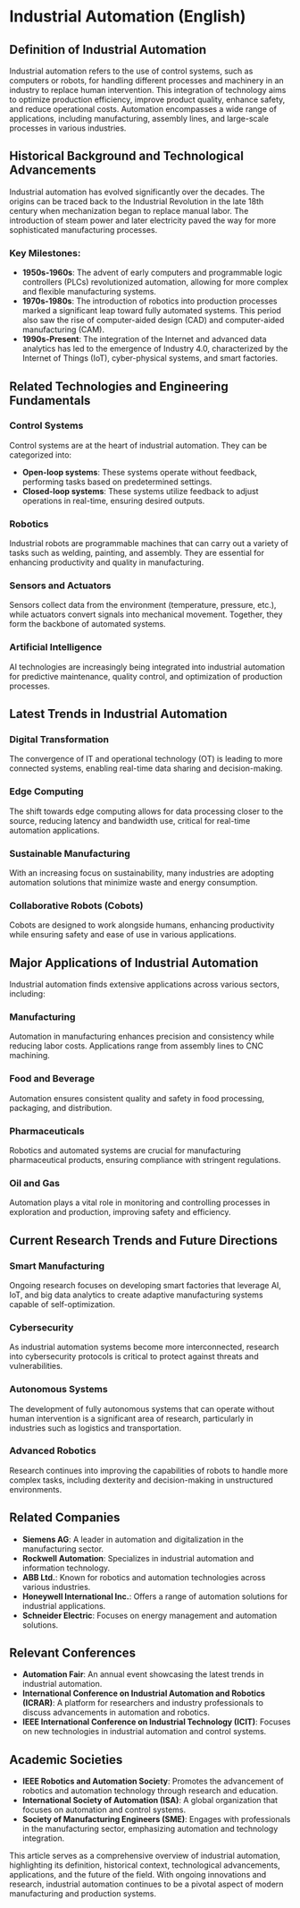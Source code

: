# Industrial Automation (English)

## Definition of Industrial Automation

Industrial automation refers to the use of control systems, such as computers or robots, for handling different processes and machinery in an industry to replace human intervention. This integration of technology aims to optimize production efficiency, improve product quality, enhance safety, and reduce operational costs. Automation encompasses a wide range of applications, including manufacturing, assembly lines, and large-scale processes in various industries.

## Historical Background and Technological Advancements

Industrial automation has evolved significantly over the decades. The origins can be traced back to the Industrial Revolution in the late 18th century when mechanization began to replace manual labor. The introduction of steam power and later electricity paved the way for more sophisticated manufacturing processes.

### Key Milestones:
- **1950s-1960s**: The advent of early computers and programmable logic controllers (PLCs) revolutionized automation, allowing for more complex and flexible manufacturing systems.
- **1970s-1980s**: The introduction of robotics into production processes marked a significant leap toward fully automated systems. This period also saw the rise of computer-aided design (CAD) and computer-aided manufacturing (CAM).
- **1990s-Present**: The integration of the Internet and advanced data analytics has led to the emergence of Industry 4.0, characterized by the Internet of Things (IoT), cyber-physical systems, and smart factories.

## Related Technologies and Engineering Fundamentals

### Control Systems
Control systems are at the heart of industrial automation. They can be categorized into:
- **Open-loop systems**: These systems operate without feedback, performing tasks based on predetermined settings.
- **Closed-loop systems**: These systems utilize feedback to adjust operations in real-time, ensuring desired outputs.

### Robotics
Industrial robots are programmable machines that can carry out a variety of tasks such as welding, painting, and assembly. They are essential for enhancing productivity and quality in manufacturing.

### Sensors and Actuators
Sensors collect data from the environment (temperature, pressure, etc.), while actuators convert signals into mechanical movement. Together, they form the backbone of automated systems.

### Artificial Intelligence
AI technologies are increasingly being integrated into industrial automation for predictive maintenance, quality control, and optimization of production processes.

## Latest Trends in Industrial Automation

### Digital Transformation
The convergence of IT and operational technology (OT) is leading to more connected systems, enabling real-time data sharing and decision-making.

### Edge Computing
The shift towards edge computing allows for data processing closer to the source, reducing latency and bandwidth use, critical for real-time automation applications.

### Sustainable Manufacturing
With an increasing focus on sustainability, many industries are adopting automation solutions that minimize waste and energy consumption.

### Collaborative Robots (Cobots)
Cobots are designed to work alongside humans, enhancing productivity while ensuring safety and ease of use in various applications.

## Major Applications of Industrial Automation

Industrial automation finds extensive applications across various sectors, including:

### Manufacturing
Automation in manufacturing enhances precision and consistency while reducing labor costs. Applications range from assembly lines to CNC machining.

### Food and Beverage
Automation ensures consistent quality and safety in food processing, packaging, and distribution.

### Pharmaceuticals
Robotics and automated systems are crucial for manufacturing pharmaceutical products, ensuring compliance with stringent regulations.

### Oil and Gas
Automation plays a vital role in monitoring and controlling processes in exploration and production, improving safety and efficiency.

## Current Research Trends and Future Directions

### Smart Manufacturing
Ongoing research focuses on developing smart factories that leverage AI, IoT, and big data analytics to create adaptive manufacturing systems capable of self-optimization.

### Cybersecurity
As industrial automation systems become more interconnected, research into cybersecurity protocols is critical to protect against threats and vulnerabilities.

### Autonomous Systems
The development of fully autonomous systems that can operate without human intervention is a significant area of research, particularly in industries such as logistics and transportation.

### Advanced Robotics
Research continues into improving the capabilities of robots to handle more complex tasks, including dexterity and decision-making in unstructured environments.

## Related Companies

- **Siemens AG**: A leader in automation and digitalization in the manufacturing sector.
- **Rockwell Automation**: Specializes in industrial automation and information technology.
- **ABB Ltd.**: Known for robotics and automation technologies across various industries.
- **Honeywell International Inc.**: Offers a range of automation solutions for industrial applications.
- **Schneider Electric**: Focuses on energy management and automation solutions.

## Relevant Conferences

- **Automation Fair**: An annual event showcasing the latest trends in industrial automation.
- **International Conference on Industrial Automation and Robotics (ICRAR)**: A platform for researchers and industry professionals to discuss advancements in automation and robotics.
- **IEEE International Conference on Industrial Technology (ICIT)**: Focuses on new technologies in industrial automation and control systems.

## Academic Societies

- **IEEE Robotics and Automation Society**: Promotes the advancement of robotics and automation technology through research and education.
- **International Society of Automation (ISA)**: A global organization that focuses on automation and control systems.
- **Society of Manufacturing Engineers (SME)**: Engages with professionals in the manufacturing sector, emphasizing automation and technology integration.

This article serves as a comprehensive overview of industrial automation, highlighting its definition, historical context, technological advancements, applications, and the future of the field. With ongoing innovations and research, industrial automation continues to be a pivotal aspect of modern manufacturing and production systems.